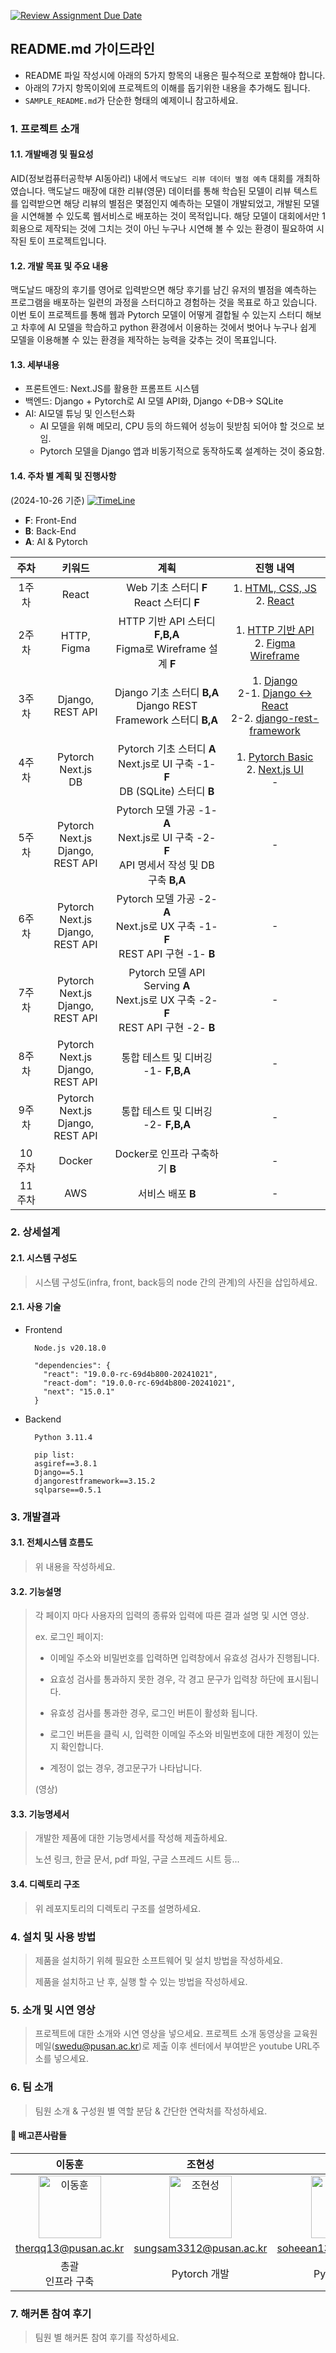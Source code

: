 [![Review Assignment Due Date](https://classroom.github.com/assets/deadline-readme-button-22041afd0340ce965d47ae6ef1cefeee28c7c493a6346c4f15d667ab976d596c.svg)](https://classroom.github.com/a/T3QcP9pQ)


## README.md 가이드라인
- README 파일 작성시에 아래의 5가지 항목의 내용은 필수적으로 포함해야 합니다.
- 아래의 7가지 항목이외에 프로젝트의 이해를 돕기위한 내용을 추가해도 됩니다.
- `SAMPLE_README.md`가 단순한 형태의 예제이니 참고하세요.
### 1. 프로젝트 소개
#### 1.1. 개발배경 및 필요성
AID(정보컴퓨터공학부 AI동아리) 내에서 `맥도날드 리뷰 데이터 별점 예측` 대회를 개최하였습니다. 맥도날드 매장에 대한 리뷰(영문) 데이터를 통해 학습된 모델이 리뷰 텍스트를 입력받으면 해당 리뷰의 별점은 몇점인지 예측하는 모델이 개발되었고, 개발된 모델을 시연해볼 수 있도록 웹서비스로 배포하는 것이 목적입니다. 해당 모델이 대회에서만 1회용으로 제작되는 것에 그치는 것이 아닌 누구나 시연해 볼 수 있는 환경이 필요하여 시작된 토이 프로젝트입니다.

#### 1.2. 개발 목표 및 주요 내용
맥도날드 매장의 후기를 영어로 입력받으면 해당 후기를 남긴 유저의 별점을 예측하는 프로그램을 배포하는 일련의 과정을 스터디하고 경험하는 것을 목표로 하고 있습니다. 이번 토이 프로젝트를 통해 웹과 Pytorch 모델이 어떻게 결합될 수 있는지 스터디 해보고 차후에 AI 모델을 학습하고 python 환경에서 이용하는 것에서 벗어나 누구나 쉽게 모델을 이용해볼 수 있는 환경을 제작하는 능력을 갖추는 것이 목표입니다.

#### 1.3. 세부내용
- 프론트엔드: Next.JS를 활용한 프롬프트 시스템
- 백엔드: Django + Pytorch로 AI 모델 API화, Django <-DB-> SQLite
- AI: AI모델 튜닝 및 인스턴스화
  - AI 모델을 위해 메모리, CPU 등의 하드웨어 성능이 뒷받침 되어야 할 것으로 보임.
  - Pytorch 모델을 Django 앱과 비동기적으로 동작하도록 설계하는 것이 중요함.

#### 1.4. 주차 별 계획 및 진행사항

(2024-10-26 기준)
[![TimeLine](./documents/README_img/timelne.png)](https://aeolian-arch-69e.notion.site/12b7102ef97780f287b4e18be2041cc1?v=3907530821de471d91c949cfe7f19a53)

- **F**: Front-End
- **B**: Back-End
- **A**: AI & Pytorch

| 주차 | 키워드 | 계획 | 진행 내역 |
|:-------:|:-------:|:-------:|:-------:|
| 1주차 | React | Web 기초 스터디 **F** <br> React 스터디 **F** | 1. [HTML, CSS, JS](./documents/week1/Web%20Basic.md) <br> 2. [React](https://www.notion.so/React-5d06778aa9b541d8ba95270fd4db5591) |
| 2주차 | HTTP, Figma | HTTP 기반 API 스터디 **F,B,A** <br> Figma로 Wireframe 설계 **F** | 1. [HTTP 기반 API](https://www.notion.so/HTTP-API-64249f434f934fb3a7da7c9062b9fad3) <br> 2. [Figma Wireframe](./documents/week2/Figma%20Wireframe.md) |
| 3주차 | Django, REST API | Django 기초 스터디 **B,A** <br> Django REST Framework 스터디 **B,A** | 1. [Django](./documents/week3/django/django%20basic.md) <br> 2-1. [Django ↔ React](./documents/week3/django-react%20연동/django-react%20연동.md)<br> 2-2. [django-rest-framework](./documents/week3/DjangoRestFramework/djangoRESTframework.md) |
| 4주차 | Pytorch <br> Next.js <br> DB | Pytorch 기초 스터디 **A** <br> Next.js로 UI 구축 -1- **F** <br> DB (SQLite) 스터디 **B** | 1. [Pytorch Basic](./documents/week4/Pytorch%20Basic.md) <br> 2. [Next.js UI](./documents/week4/NextJS_Create_the_UI.md)<br> - |
| 5주차 | Pytorch <br> Next.js <br> Django, REST API | Pytorch 모델 가공 -1- **A** <br> Next.js로 UI 구축 -2- **F** <br> API 명세서 작성 및 DB 구축 **B,A** | - |
| 6주차 | Pytorch <br> Next.js <br> Django, REST API | Pytorch 모델 가공 -2- **A** <br> Next.js로 UX 구축 -1- **F** <br> REST API 구현 -1- **B** | - |
| 7주차 | Pytorch <br> Next.js <br> Django, REST API | Pytorch 모델 API Serving **A** <br> Next.js로 UX 구축 -2- **F** <br> REST API 구현 -2- **B** | - |
| 8주차 | Pytorch <br> Next.js <br> Django, REST API | 통합 테스트 및 디버깅 -1- **F,B,A** | - |
| 9주차 | Pytorch <br> Next.js <br> Django, REST API | 통합 테스트 및 디버깅 -2- **F,B,A** | - |
| 10주차 | Docker | Docker로 인프라 구축하기 **B** | - |
| 11주차 | AWS | 서비스 배포 **B** | - |

### 2. 상세설계
#### 2.1. 시스템 구성도
> 시스템 구성도(infra, front, back등의 node 간의 관계)의 사진을 삽입하세요.

#### 2.1. 사용 기술

- Frontend
  ```text
    Node.js v20.18.0

    "dependencies": {
      "react": "19.0.0-rc-69d4b800-20241021",
      "react-dom": "19.0.0-rc-69d4b800-20241021",
      "next": "15.0.1"
    }
  ```
 
- Backend
  ```text
    Python 3.11.4

    pip list:
    asgiref==3.8.1
    Django==5.1
    djangorestframework==3.15.2
    sqlparse==0.5.1
  ```

### 3. 개발결과
#### 3.1. 전체시스템 흐름도
> 위 내용을 작성하세요.

#### 3.2. 기능설명
> 각 페이지 마다 사용자의 입력의 종류와 입력에 따른 결과 설명 및 시연 영상.
> 
> ex. 로그인 페이지:
> 
> - 이메일 주소와 비밀번호를 입력하면 입력창에서 유효성 검사가 진행됩니다.
> 
> - 요효성 검사를 통과하지 못한 경우, 각 경고 문구가 입력창 하단에 표시됩니다.
>   
> - 유효성 검사를 통과한 경우, 로그인 버튼이 활성화 됩니다.
>   
> - 로그인 버튼을 클릭 시, 입력한 이메일 주소와 비밀번호에 대한 계정이 있는지 확인합니다.
>   
> - 계정이 없는 경우, 경고문구가 나타납니다.
>
> (영상)

#### 3.3. 기능명세서
> 개발한 제품에 대한 기능명세서를 작성해 제출하세요.
> 
> 노션 링크, 한글 문서, pdf 파일, 구글 스프레드 시트 등...

#### 3.4. 디렉토리 구조
> 위 레포지토리의 디렉토리 구조를 설명하세요.

### 4. 설치 및 사용 방법
> 제품을 설치하기 위헤 필요한 소프트웨어 및 설치 방법을 작성하세요.
>
> 제품을 설치하고 난 후, 실행 할 수 있는 방법을 작성하세요.

### 5. 소개 및 시연 영상
> 프로젝트에 대한 소개와 시연 영상을 넣으세요.
> 프로젝트 소개 동영상을 교육원 메일(swedu@pusan.ac.kr)로 제출 이후 센터에서 부여받은 youtube URL주소를 넣으세요.

### 6. 팀 소개
> 팀원 소개 & 구성원 별 역할 분담 & 간단한 연락처를 작성하세요.
#### 🍱 배고픈사람들
| 이동훈 | 조현성 | 안소희 | 박준혁 | 박상훈 |곽도연 |
|:-------:|:-------:|:-------:|:-------:|:-------:|:-------:|
|<img width="100px" alt="이동훈" src="https://avatars.githubusercontent.com/u/67902252?s=60&v=4/f5b5df2a-e174-437d-86b2-a5a23d9ee75d" /> | <img width="100px" alt="조현성" src="https://avatars.githubusercontent.com/u/138447029?v=4" /> | <img width="100px" alt="안소희" src="https://avatars.githubusercontent.com/u/127065983?s=60&v=4" /> |<img width="100px" alt="박준혁" src="https://avatars.githubusercontent.com/u/162955476?s=60&v=4" /> | <img width="100px" alt="박상훈" src="https://avatars.githubusercontent.com/u/152972679?s=60&v=4" />| <img width="100px" alt="곽도연" src="https://avatars.githubusercontent.com/u/165464282?s=60&v=4" /> |
| therqq13@pusan.ac.kr | sungsam3312@pusan.ac.kr | soheean1370@pusan.ac.kr | eppi001004@gmail.com | sanghoon556@pusan.ac.kr |gdy0210@pusan.ac.kr |
| 총괄 <br/> 인프라 구축 | Pytorch 개발 | Pytorch 개발 | 백엔드 개발 | 백엔드 개발 | 프론트엔드 개발 |

### 7. 해커톤 참여 후기
> 팀원 별 해커톤 참여 후기를 작성하세요.
